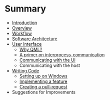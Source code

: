 # Summary

* [Introduction](README.md)
* [Overview](overview.md)
* [Workflow](workflow.md)
* [Software Architecture](software_architecture.md)
* [User Interface](user_interface.md)
   * [Why QML?](why_qml.md)
   * [A primer on interprocess-communication](interprocess-communication.md)
   * [Communicating with the UI](communicating_with_the_ui.md)
   * Communicating with the host
* [Writing Code](writing_code.md)
   * [Setting up on Windows](setting_up.md)
   * [Implementing a feature](implementing_a_feature.md)
   * [Creating a pull-request](creating_a_pull-request.md)
* Suggestions for Improvements

